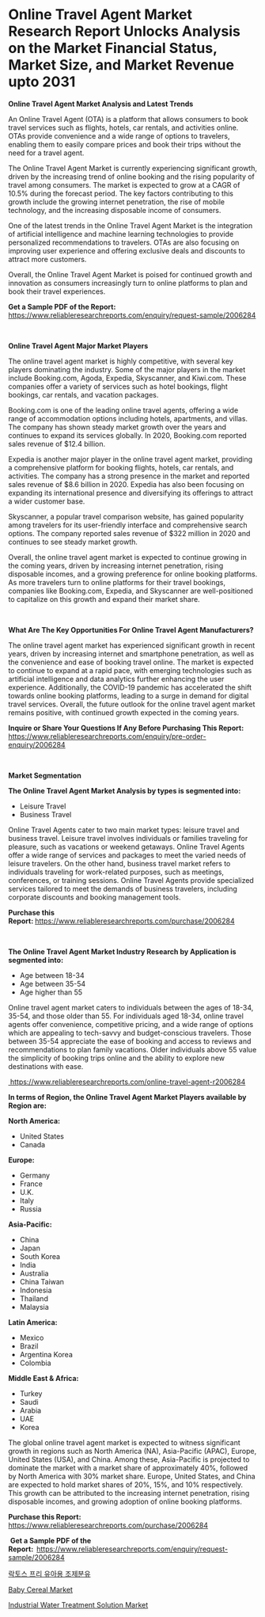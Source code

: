 <p><h1>Online Travel Agent Market Research Report Unlocks Analysis on the Market Financial Status, Market Size, and Market Revenue upto 2031</h1></p><p><strong>Online Travel Agent Market Analysis and Latest Trends</strong></p>
<p><p>An Online Travel Agent (OTA) is a platform that allows consumers to book travel services such as flights, hotels, car rentals, and activities online. OTAs provide convenience and a wide range of options to travelers, enabling them to easily compare prices and book their trips without the need for a travel agent.</p><p>The Online Travel Agent Market is currently experiencing significant growth, driven by the increasing trend of online booking and the rising popularity of travel among consumers. The market is expected to grow at a CAGR of 10.5% during the forecast period. The key factors contributing to this growth include the growing internet penetration, the rise of mobile technology, and the increasing disposable income of consumers.</p><p>One of the latest trends in the Online Travel Agent Market is the integration of artificial intelligence and machine learning technologies to provide personalized recommendations to travelers. OTAs are also focusing on improving user experience and offering exclusive deals and discounts to attract more customers.</p><p>Overall, the Online Travel Agent Market is poised for continued growth and innovation as consumers increasingly turn to online platforms to plan and book their travel experiences.</p></p>
<p><strong>Get a Sample PDF of the Report:&nbsp;</strong> <a href="https://www.reliableresearchreports.com/enquiry/request-sample/2006284">https://www.reliableresearchreports.com/enquiry/request-sample/2006284</a></p>
<p>&nbsp;</p>
<p><strong>Online Travel Agent Major Market Players</strong></p>
<p><p>The online travel agent market is highly competitive, with several key players dominating the industry. Some of the major players in the market include Booking.com, Agoda, Expedia, Skyscanner, and Kiwi.com. These companies offer a variety of services such as hotel bookings, flight bookings, car rentals, and vacation packages.</p><p>Booking.com is one of the leading online travel agents, offering a wide range of accommodation options including hotels, apartments, and villas. The company has shown steady market growth over the years and continues to expand its services globally. In 2020, Booking.com reported sales revenue of $12.4 billion.</p><p>Expedia is another major player in the online travel agent market, providing a comprehensive platform for booking flights, hotels, car rentals, and activities. The company has a strong presence in the market and reported sales revenue of $8.6 billion in 2020. Expedia has also been focusing on expanding its international presence and diversifying its offerings to attract a wider customer base.</p><p>Skyscanner, a popular travel comparison website, has gained popularity among travelers for its user-friendly interface and comprehensive search options. The company reported sales revenue of $322 million in 2020 and continues to see steady market growth.</p><p>Overall, the online travel agent market is expected to continue growing in the coming years, driven by increasing internet penetration, rising disposable incomes, and a growing preference for online booking platforms. As more travelers turn to online platforms for their travel bookings, companies like Booking.com, Expedia, and Skyscanner are well-positioned to capitalize on this growth and expand their market share.</p></p>
<p>&nbsp;</p>
<p><strong>What Are The Key Opportunities For Online Travel Agent Manufacturers?</strong></p>
<p><p>The online travel agent market has experienced significant growth in recent years, driven by increasing internet and smartphone penetration, as well as the convenience and ease of booking travel online. The market is expected to continue to expand at a rapid pace, with emerging technologies such as artificial intelligence and data analytics further enhancing the user experience. Additionally, the COVID-19 pandemic has accelerated the shift towards online booking platforms, leading to a surge in demand for digital travel services. Overall, the future outlook for the online travel agent market remains positive, with continued growth expected in the coming years.</p></p>
<p><strong>Inquire or Share Your Questions If Any Before Purchasing This Report:</strong> <a href="https://www.reliableresearchreports.com/enquiry/pre-order-enquiry/2006284">https://www.reliableresearchreports.com/enquiry/pre-order-enquiry/2006284</a></p>
<p>&nbsp;</p>
<p><strong>Market Segmentation</strong></p>
<p><strong>The Online Travel Agent Market Analysis by types is segmented into:</strong></p>
<p><ul><li>Leisure Travel</li><li>Business Travel</li></ul></p>
<p><p>Online Travel Agents cater to two main market types: leisure travel and business travel. Leisure travel involves individuals or families traveling for pleasure, such as vacations or weekend getaways. Online Travel Agents offer a wide range of services and packages to meet the varied needs of leisure travelers. On the other hand, business travel market refers to individuals traveling for work-related purposes, such as meetings, conferences, or training sessions. Online Travel Agents provide specialized services tailored to meet the demands of business travelers, including corporate discounts and booking management tools.</p></p>
<p><strong>Purchase this Report:&nbsp;</strong><a href="https://www.reliableresearchreports.com/purchase/2006284">https://www.reliableresearchreports.com/purchase/2006284</a></p>
<p>&nbsp;</p>
<p><strong>The Online Travel Agent Market Industry Research by Application is segmented into:</strong></p>
<p><ul><li>Age between 18-34</li><li>Age between 35-54</li><li>Age higher than 55</li></ul></p>
<p><p>Online travel agent market caters to individuals between the ages of 18-34, 35-54, and those older than 55. For individuals aged 18-34, online travel agents offer convenience, competitive pricing, and a wide range of options which are appealing to tech-savvy and budget-conscious travelers. Those between 35-54 appreciate the ease of booking and access to reviews and recommendations to plan family vacations. Older individuals above 55 value the simplicity of booking trips online and the ability to explore new destinations with ease.</p></p>
<p><a href="https://www.reliableresearchreports.com/online-travel-agent-r2006284">&nbsp;https://www.reliableresearchreports.com/online-travel-agent-r2006284</a></p>
<p><strong>In terms of Region, the Online Travel Agent Market Players available by Region are:</strong></p>
<p>
    <p> <strong> North America: </strong>
        <ul>
            <li>United States</li>
            <li>Canada</li>
        </ul>
        </p> 
    <p> <strong> Europe: </strong>
        <ul>
            <li>Germany</li>
            <li>France</li>
            <li>U.K.</li>
            <li>Italy</li>
            <li>Russia</li>
        </ul>
        </p> 
    <p> <strong> Asia-Pacific: </strong>
        <ul>
            <li>China</li>
            <li>Japan</li>
            <li>South Korea</li>
            <li>India</li>
            <li>Australia</li>
            <li>China Taiwan</li>
            <li>Indonesia</li>
            <li>Thailand</li>
            <li>Malaysia</li>
        </ul>
        </p> 
    <p> <strong> Latin America: </strong>
        <ul>
            <li>Mexico</li>
            <li>Brazil</li>
            <li>Argentina Korea</li>
            <li>Colombia</li>
        </ul>
        </p> 
    <p> <strong> Middle East & Africa: </strong>
        <ul>
            <li>Turkey</li>
            <li>Saudi</li>
            <li>Arabia</li>
            <li>UAE</li>
            <li>Korea</li>
        </ul>
    </p>
    </p>
<p><p>The global online travel agent market is expected to witness significant growth in regions such as North America (NA), Asia-Pacific (APAC), Europe, United States (USA), and China. Among these, Asia-Pacific is projected to dominate the market with a market share of approximately 40%, followed by North America with 30% market share. Europe, United States, and China are expected to hold market shares of 20%, 15%, and 10% respectively. This growth can be attributed to the increasing internet penetration, rising disposable incomes, and growing adoption of online booking platforms.</p></p>
<p><strong>Purchase this Report: </strong><a href="https://www.reliableresearchreports.com/purchase/2006284">https://www.reliableresearchreports.com/purchase/2006284</a></p>
<p>&nbsp;<strong>Get a Sample PDF of the Report:&nbsp;&nbsp;</strong><a href="https://www.reliableresearchreports.com/enquiry/request-sample/2006284">https://www.reliableresearchreports.com/enquiry/request-sample/2006284</a></p>
<p><strong></strong></p>
<p><p><a href="https://medium.com/@kirstenhintz/%EB%9D%BD%ED%86%A0%EC%8A%A4-%ED%94%84%EB%A6%AC-%EC%9C%A0%EC%95%84%EC%9A%A9-%EB%B6%84%EC%9C%A0-%EC%8B%9C%EC%9E%A5-%EA%B7%9C%EB%AA%A8-cagr-%ED%8A%B8%EB%A0%8C%EB%93%9C-2024-2030-c305fba98b6a">락토스 프리 유아용 조제분유</a></p><p><a href="https://www.linkedin.com/pulse/baby-cerealnbspmarket-focuses-market-share-size-projected-forecast-6ba9f?trackingId=nrvCCS6ZUn8HuIkFHGG18Q%3D%3D">Baby Cereal Market</a></p><p><a href="https://www.linkedin.com/pulse/industrial-water-treatment-solution-market-insight-trends-growth-tqotf?trackingId=rclSrXYLLlRSYYqoShlgkg%3D%3D">Industrial Water Treatment Solution Market</a></p></p>